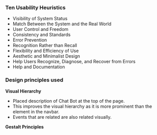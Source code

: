 ### Ten Usability Heuristics
- Visibility of System Status
- Match Between the System and the Real World
- User Control and Freedom
- Consistency and Standards
- Error Prevention
- Recognition Rather than Recall
- Flexibility and Efficiency of Use
- Aesthetic and Minimalist Design
- Help Users Recognize, Diagnose, and Recover from Errors
- Help and Documentation

### Design principles used
**Visual Hierarchy**
- Placed description of Chat Bot at the top of the page.
- This improves the visual hierarchy as it is more prominent than the element in the navbar.
- Events that are related are also related visually.

**Gestalt Principles**
